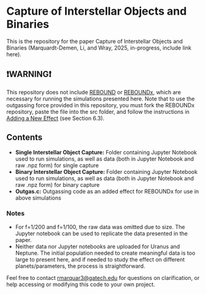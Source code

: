 # Capture of Interstellar Objects and Binaries
This is the repository for the paper Capture of Interstellar Objects and Binaries (Marquardt-Demen, Li, and Wray, 2025, in-progress, include link here).

## ❗WARNING❗
This repository does not include [REBOUND](https://github.com/hannorein/rebound) or [REBOUNDx](https://github.com/dtamayo/reboundx), which are necessary for running the simulations presented here. Note that to use the outgassing force provided in this repository, you must fork the REBOUNDx repository, paste the file into the src folder, and follow the instructions in [Adding a New Effect](https://reboundx.readthedocs.io/en/latest/add_effect.html) (see Section 6.3). 

## Contents
- **Single Interstellar Object Capture:** Folder containing Jupyter Notebook used to run simulations, as well as data (both in Jupyter Notebook and raw .npz form) for single capture
- **Binary Interstellar Object Capture:** Folder containing Jupyter Notebook used to run simulations, as well as data (both in Jupyter Notebook and raw .npz form) for binary capture
- **Outgas.c:** Outgassing code as an added effect for REBOUNDx for use in above simulations

### Notes
- For f=1/200 and f=1/100, the raw data was omitted due to size. The Jupyter notebook can be used to replicate the data presented in the paper.
- Neither data nor Jupyter notebooks are uploaded for Uranus and Neptune. The initial population needed to create meaningful data is too large to present here, and if needed to study the effect on different planets/parameters, the process is straightforward.

Feel free to contact [rmarquar3@gatech.edu](rmarquar3@gatech.edu) for questions on clarification, or help accessing or modifying this code to your own project.
